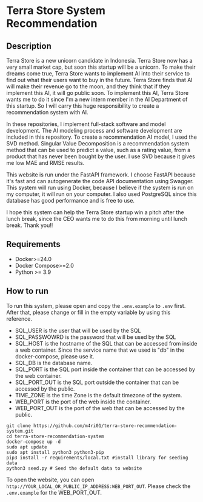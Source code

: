 # Terra Store System Recommendation  
## Description  
Terra Store is a new unicorn candidate in Indonesia. Terra Store now has a very small market cap, but soon this startup will be a unicorn. To make their dreams come true, Terra Store wants to implement AI into their service to find out what their users want to buy in the future. Terra Store finds that AI will make their revenue go to the moon, and they think that if they implement this AI, it will go public soon. To implement this AI, Terra Store wants me to do it since I'm a new intern member in the AI Department of this startup. So I will carry this huge responsibility to create a recommendation system with AI.


In these repositories, I implement full-stack software and model development. The AI modeling process and software development are included in this repository. To create a recommendation AI model, I used the SVD method. Singular Value Decomposition is a recommendation system method that can be used to predict a value, such as a rating value, from a product that has never been bought by the user. I use SVD because it gives me low MAE and RMSE results.

This website is run under the FastAPI framework. I choose FastAPI because it's fast and can autogenerate the code API documentation using Swagger. This system will run using Docker, because I believe if the system is run on my computer, it will run on your computer. I also used PostgreSQL since this database has good performance and is free to use.

I hope this system can help the Terra Store startup win a pitch after the lunch break, since the CEO wants me to do this from morning until lunch break. Thank you!!

## Requirements
- Docker>=24.0 
- Docker Compose>=2.0
- Python >= 3.9

## How to run   
To run this system, please open and copy the `.env.example` to `.env` first. After that, please change or fill in the empty variable by using this reference.
- SQL_USER is the user that will be used by the SQL
- SQL_PASSWOWRD is the password that will be used by the SQL
- SQL_HOST is the hostname of the SQL that can be accessed from inside a web container. Since the service name that we used is "db" in the docker-compose, please use it.
- SQL_DB is the database name.
- SQL_PORT is the SQL port inside the container that can be accessed by the web container.
- SQL_PORT_OUT is the SQL port outside the container that can be accessed by the public.
- TIME_ZONE is the time Zone is the default timezone of the system.
- WEB_PORT is the port of the web inside the container.
- WEB_PORT_OUT is the port of the web that can be accessed by the public.

```
git clone https://github.com/m4ri01/terra-store-recommendation-system.git
cd terra-store-recommendation-system
docker-compose up -d 
sudo apt update
sudo apt install python3 python3-pip
pip3 install -r requirements/local.txt #install library for seeding data
python3 seed.py # Seed the default data to website
```

To open the website, you can open `http://YOUR_LOCAL_OR_PUBLIC_IP_ADDRESS:WEB_PORT_OUT`. Please check the `.env.example` for the WEB_PORT_OUT.
